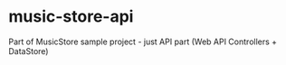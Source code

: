 # music-store-api
Part of MusicStore sample project - just API part (Web API Controllers + DataStore)
